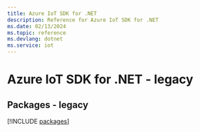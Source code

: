 ```yaml
---
title: Azure IoT SDK for .NET
description: Reference for Azure IoT SDK for .NET
ms.date: 02/13/2024
ms.topic: reference
ms.devlang: dotnet
ms.service: iot
---
```

# Azure IoT SDK for .NET - legacy
## Packages - legacy
[!INCLUDE [packages](iot-index.md)]